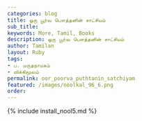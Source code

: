 ```yaml
---
categories: blog
title: ஒரு பூர்வ பௌத்தனின் சாட்சியம்
sub_title: 
keywords: More, Tamil, Books
description: ஒரு பூர்வ பௌத்தனின் சாட்சியம்
author: Tamilan
layout: Ruby
tags:
- ப. மருதநாயகம்
- விக்கிமூலம்
permalink: oor_poorva_puthtanin_satchiyam
featured: /images/noolkal_96_6.png
order: 
---
```

{% include install_nool5.md %}